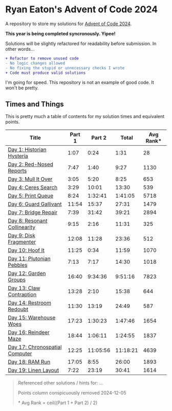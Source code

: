 # Ryan Eaton's Advent of Code 2024

A repository to store my solutions for [Advent of Code 2024](https://adventofcode.com/2024).

**This year is being completed syncronously. Yipee!**

Solutions will be slightly refactored for readability before submission. In other words...

```diff
+ Refactor to remove unused code
- No logic changes allowed
- No fixing the stupid or unnecessary checks I wrote
+ Code must produce valid solutions
```

I'm going for speed. This repository is not an example of good code. It won't be pretty.

## Times and Things

This is pretty much a table of contents for my solution times and equivalent points.

| Title                                         | Part 1 | Part 2   | Total    | Avg Rank\* |
|-----------------------------------------------|--------|----------|----------|------------|
| [Day 1: Historian Hysteria](notes/1.md)       | 1:07   | 0:24     | 1:31     | 28         |
| [Day 2: Red-Nosed Reports](notes/2.md)        | 7:47   | 1:40     | 9:27     | 1130       |
| [Day 3: Mull It Over](notes/3.md)             | 3:05   | 5:20     | 8:25     | 653        |
| [Day 4: Ceres Search](notes/4.md)             | 3:29   | 10:01    | 13:30    | 539        |
| [Day 5: Print Queue](notes/5.md)              | 8:24   | 1:32:41  | 1:41:05  | 5718       |
| [Day 6: Guard Gallivant](notes/6.md)          | 11:54  | 15:37    | 27:31    | 1479       |
| [Day 7: Bridge Repair](notes/7.md)            | 7:39   | 31:42    | 39:21    | 2894       |
| [Day 8: Resonant Collinearity](notes/8.md)    | 9:15   | 2:16     | 11:31    | 325        |
| [Day 9: Disk Fragmenter](notes/9.md)          | 12:08  | 11:28    | 23:36    | 512        |
| [Day 10: Hoof It](notes/10.md)                | 11:25  | 0:34     | 11:59    | 1070       |
| [Day 11: Plutonian Pebbles](notes/11.md)      | 7:13   | 7:17     | 14:30    | 1018       |
| [Day 12: Garden Groups](notes/12.md)          | 16:40  | 9:34:36  | 9:51:16  | 7823       |
| [Day 13: Claw Contraption](notes/13.md)       | 13:28  | 2:10     | 15:38    | 644        |
| [Day 14: Restroom Redoubt](notes/14.md)       | 11:30  | 13:19    | 24:49    | 587        |
| [Day 15: Warehouse Woes](notes/15.md)         | 17:23  | 1:30:23  | 1:47:46  | 1654       |
| [Day 16: Reindeer Maze](notes/16.md)          | 18:44  | 1:06:11  | 1:24:55  | 1837       |
| [Day 17: Chronospatial Computer](notes/17.md) | 12:25  | 11:05:56 | 11:18:21 | 4639       |
| [Day 18: RAM Run](notes/18.md)                | 17:05  | 8:55     | 26:00    | 1893       |
| [Day 19: Linen Layout](notes/19.md)           | 7:22   | 23:19    | 30:41    | 1614       |

> Referenced other solutions / hints for: ...
>
> Points column conspicuously removed 2024-12-05
>
> \* Avg Rank = ceil((Part 1 + Part 2) / 2)
